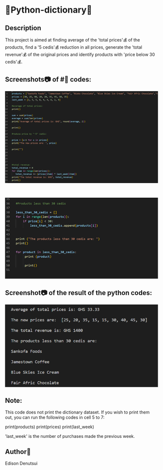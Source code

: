 # 	🐍Python-dictionary📖

## Description
This project is aimed at finding average of the 'total prices'💰 of the products, find a '5 cedis'💰 reduction in all prices, generate the 'total revenue'💰 of the original prices and identify products with 'price below 30 cedis'💰.



## Screenshots📷 of #:tada: codes:
![First screenshot of python codes from the project.](./Screenshots/python_dictionary_codes_01.png)

&nbsp;

![Second screenshot of python codes from the project.](./Screenshots/python_dictionary_codes_02.png)

## Screenshot📷 of the result of the python codes:
![Screenshot of the result of python codes](./Screenshots/python_dictionary_result.png)

 ## Note:
 This code does not print the dictionary dataset. If you wish to print them out, you can run the following codes in cell 5 to 7:

 print(products)
 print(prices)
 print(last_week)

 'last_week' is the number of purchases made the previous week.

## Author👨 
Edison Denutsui